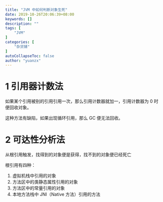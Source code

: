 ```yaml
---
title: "JVM 中如何判断对象生死"
date: 2019-10-26T20:06:39+08:00
keywords: []
description: ""
tags: [
    "JVM"
]
categories: [
    "杂货铺"
]
autoCollapseToc: false
author: "yuanzx"
---
```


# 1 引用器计数法

如果某个引用被别的引用引用一次，那么引用计数器就加一，引用计数器为 0 时便回收对象。

这种方法有缺陷，如果出现循环引用，那么 GC 便无法回收。

# 2 可达性分析法

从根引用触发，找得到的对象便是获得，找不到的对象便已经死亡

根引用有四种：

1. 虚拟机栈中引用的对象
2. 方法区中的类静态属性引用的对象
3. 方法区中的常量引用的对象
4. 本地方法栈中 JNI（Native 方法）引用的方法

